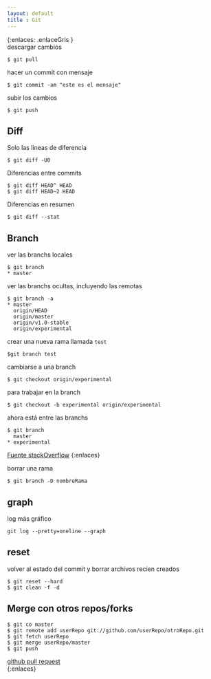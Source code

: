 ```yaml
--- 
layout: default
title : Git
---
```

{:enlaces: .enlaceGris }  
descargar cambios  

	$ git pull 

hacer un commit con mensaje  

	$ git commit -am "este es el mensaje"

subir los cambios  

	$ git push

## Diff
	
Solo las lineas de diferencia  

	$ git diff -U0 

Diferencias entre commits  

	$ git diff HEAD^ HEAD
	$ git diff HEAD~2 HEAD 

Diferencias en resumen  

	$ git diff --stat

## Branch

ver las branchs locales  

    $ git branch   
    * master

ver las branchs ocultas, incluyendo las remotas  

    $ git branch -a
    * master
      origin/HEAD
      origin/master
      origin/v1.0-stable
      origin/experimental

crear una nueva rama llamada `test`  

	$git branch test

cambiarse a una branch 

    $ git checkout origin/experimental

para trabajar en la branch 

    $ git checkout -b experimental origin/experimental

ahora está entre las branchs 

    $ git branch
      master
    * experimental


[Fuente stackOverflow](http://stackoverflow.com/questions/67699/how-do-i-clone-all-remote-branches-with-git)
{:enlaces} 

borrar una rama

	$ git branch -D nombreRama

## graph 

log más gráfico 

	git log --pretty=oneline --graph

## reset
volver al estado del commit y borrar archivos recien creados
	
	$ git reset --hard
	$ git clean -f -d

## Merge con otros repos/forks

	$ git co master
	$ git remote add userRepo git://github.com/userRepo/otroRepo.git
	$ git fetch userRepo 
	$ git merge userRepo/master
	$ git push 

[github pull request](http://help.github.com/send-pull-requests/)  
{:enlaces} 
